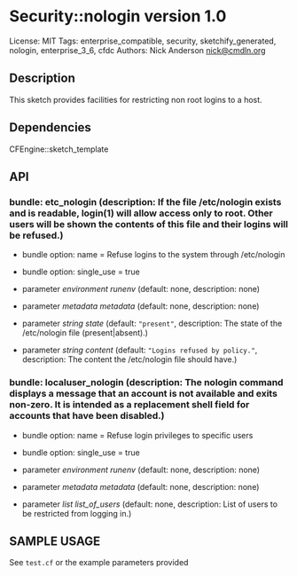 # Security::nologin version 1.0

License: MIT
Tags: enterprise_compatible, security, sketchify_generated, nologin, enterprise_3_6, cfdc
Authors: Nick Anderson <nick@cmdln.org>

## Description
This sketch provides facilities for restricting non root logins to a host.

## Dependencies
CFEngine::sketch_template

## API
### bundle: etc_nologin (description: If the file /etc/nologin exists and is readable, login(1) will allow access only to root. Other users will be shown the contents of this file and their logins will be refused.)
* bundle option: name = Refuse logins to the system through /etc/nologin

* bundle option: single_use = true

* parameter _environment_ *runenv* (default: none, description: none)

* parameter _metadata_ *metadata* (default: none, description: none)

* parameter _string_ *state* (default: `"present"`, description: The state of the /etc/nologin file (present|absent).)

* parameter _string_ *content* (default: `"Logins refused by policy."`, description: The content the /etc/nologin file should have.)

### bundle: localuser_nologin (description: The nologin command displays a message that an account is not available and exits non-zero. It is intended as a replacement shell field for accounts that have been disabled.)
* bundle option: name = Refuse login privileges to specific users

* bundle option: single_use = true

* parameter _environment_ *runenv* (default: none, description: none)

* parameter _metadata_ *metadata* (default: none, description: none)

* parameter _list_ *list_of_users* (default: none, description: List of users to be restricted from logging in.)


## SAMPLE USAGE
See `test.cf` or the example parameters provided


